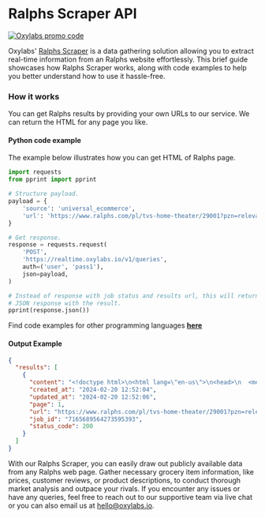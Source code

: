 # Ralphs Scraper API

[![Oxylabs promo code](https://user-images.githubusercontent.com/129506779/250792357-8289e25e-9c36-4dc0-a5e2-2706db797bb5.png)](https://oxylabs.go2cloud.org/aff_c?offer_id=7&aff_id=877&url_id=112)

Oxylabs' [Ralphs Scraper](https://oxylabs.io/products/scraper-api/ecommerce/ralphs?utm_source=github&utm_medium=repositories&utm_campaign=product) is a data gathering solution allowing you to extract real-time information from an Ralphs website effortlessly. This brief guide showcases how Ralphs Scraper works, along with code examples to help you better understand how to use it hassle-free.

### How it works

You can get Ralphs results by providing your own URLs to our service. We can return the HTML for any page you like.

#### Python code example

The example below illustrates how you can get HTML of Ralphs page.

```python
import requests
from pprint import pprint

# Structure payload.
payload = {
    'source': 'universal_ecommerce',
    'url': 'https://www.ralphs.com/pl/tvs-home-theater/29001?pzn=relevance'
}

# Get response.
response = requests.request(
    'POST',
    'https://realtime.oxylabs.io/v1/queries',
    auth=('user', 'pass1'),
    json=payload,
)

# Instead of response with job status and results url, this will return the
# JSON response with the result.
pprint(response.json())
```
Find code examples for other programming languages [**here**](https://github.com/oxylabs/ralphs-scraper/tree/main/code%20examples)

#### Output Example
```json
{
  "results": [
    {
      "content": "<!doctype html>\n<html lang=\"en-us\">\n<head>\n  <meta charset=\"utf-8\" />\n  <meta name=\"viewport\" conten ... </html>",
      "created_at": "2024-02-20 12:52:04",
      "updated_at": "2024-02-20 12:52:06",
      "page": 1,
      "url": "https://www.ralphs.com/pl/tvs-home-theater/29001?pzn=relevance",
      "job_id": "7165689564273595393",
      "status_code": 200
    }
  ]
}
```
With our Ralphs Scraper, you can easily draw out publicly available data from any Ralphs web page. Gather necessary grocery item information, like prices, customer reviews, or product descriptions, to conduct thorough market analysis and outpace your rivals. If you encounter any issues or have any queries, feel free to reach out to our supportive team via live chat or you can also email us at hello@oxylabs.io.